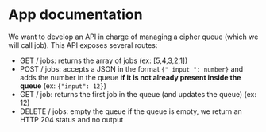 # App documentation

We want to develop an API in charge of managing a cipher queue (which we will call job).
This API exposes several routes:

- GET / jobs: returns the array of jobs (ex: [5,4,3,2,1])
- POST / jobs: accepts a JSON in the format `{" input ": number}` and adds the number in the queue **if it is not already present inside the queue** (ex: ` {"input": 12} `)
- GET / job: returns the first job in the queue (and updates the queue) (ex: 12)
- DELETE / jobs: empty the queue if the queue is empty, we return an HTTP 204 status and no output
